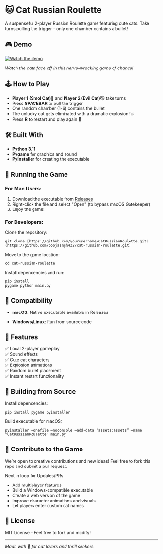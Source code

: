 # 🐱 Cat Russian Roulette

A suspenseful 2-player Russian Roulette game featuring cute cats. Take turns pulling the trigger - only one chamber contains a bullet!

## 🎮 Demo

[![Watch the demo](https://img.youtube.com/vi/EZEU6JixUok/0.jpg)](https://youtu.be/EZEU6JixUok)

*Watch the cats face off in this nerve-wracking game of chance!*

## 🕹️ How to Play

- **Player 1 (Smol Cat)**🎀 and **Player 2 (Evil Cat)**😼 take turns
- Press **SPACEBAR** to pull the trigger
- One random chamber (1-6) contains the bullet
- The unlucky cat gets eliminated with a dramatic explosion! 💥
- Press **R** to restart and play again 🧩

## 🛠️ Built With

- **Python 3.11**
- **Pygame** for graphics and sound
- **PyInstaller** for creating the executable

## 🚀 Running the Game

### For Mac Users:
1. Download the executable from [Releases](../../releases)
2. Right-click the file and select "Open" (to bypass macOS Gatekeeper)
3. Enjoy the game!

### For Developers:
Clone the repository:   
```
git clone [https://github.com/yourusername/CatRussianRoulette.git](https://github.com/poojasngh432/cat-russian-roulette.git)
```    
Move to the game location:     
```
cd cat-russian-roulette
```     
Install dependencies and run:     
```
pip install   
pygame python main.py
```
<!--  
## 🌐 Play Online)

Want to play without downloading? Try the **web version**: [Play Now](your-web-version-link)

-->

## 📱 Compatibility

- **macOS**: Native executable available in Releases
<!-- - **Web**: Compatible with all modern browsers -->
- **Windows/Linux**: Run from source code

## 🎯 Features

✅ Local 2-player gameplay   
✅ Sound effects    
✅ Cute cat characters   
✅ Explosion animations    
✅ Random bullet placement   
✅ Instant restart functionality   

## 🔧 Building from Source
Install dependencies:    
```
pip install pygame pyinstaller
```
Build executable for macOS:     
```
pyinstaller –onefile –noconsole –add-data “assets:assets” –name “CatRussianRoulette” main.py
```

## 🤝 Contribute to the Game
We’re open to creative contributions and new ideas! Feel free to fork this repo and submit a pull request.

Next in loop for Updates/PRs
- Add multiplayer features
- Build a Windows-compatible executable
- Create a web version of the game
- Improve character animations and visuals
- Let players enter custom cat names

## 📝 License

MIT License - Feel free to fork and modify! 

---

*Made with 💖 for cat lovers and thrill seekers*





